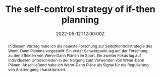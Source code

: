 ---
title: "The self-control strategy of if-then planning"

event: Eingeladener Vortrag
#event_url: https://www.phtg.ch/hochschule/die-phtg/aktuell/veranstaltungen/thementagung-phtgav-2022/

location: Universität Tübingen, Deutschland
# address:
#   street: 450 Serra Mall
#   city: Stanford
#   region: CA
#   postcode: '94305'
#   country: United States

summary: Eingeladener Vortrag im Forschungsseminar von Frau Prof. Dr. Caterina Gawrilow (Fakultät für Psychologie, Lehrstuhl für Schulpsychologie)
abstract: In diesem Vortrag habe ich die neueste Forschung zur Selbstkontrollstrategie des Wenn-Dann Planens vorgestellt. Ein erster Schwerpunkt lag auf der Forschung zu den Effekten von Wenn-Dann Plänen im Sport. Ein zweiter Fokus lag auf individuellen Unterschieden in der Neigung zum Verwenden von Wenn-Dann Plänen. Abschließend habe ich Wenn-Dann Pläne als Signal für die Regulierung von Anstrengung charakterisiert.

# Talk start and end times.
#   End time can optionally be hidden by prefixing the line with `#`.
date: "2022-05-12T12:00:00Z"
date_end: "2022-05-12T13:00:00Z"
all_day: false

# Schedule page publish date (NOT talk date).
publishDate: "2022-05-12T00:00:00Z"

authors: [admin]
tags: [self-control, implementation intentions, goals, if-then planning, sports, if-then planning scale (ITPS)]

# Is this a featured talk? (true/false)
featured: false

image:
  # caption: 'Image credit: [**Unsplash**](https://unsplash.com/photos/bzdhc5b3Bxs)'
  focal_point: Right

links:
- icon: file-pdf
  icon_pack: fas
  name: Slides (English)
  url: "uploads/2022_Tuebingen.pdf"
url_code: ""
url_pdf: ""
url_slides: ""
url_video: ""

# Markdown Slides (optional).
#   Associate this talk with Markdown slides.
#   Simply enter your slide deck's filename without extension.
#   E.g. `slides = "example-slides"` references `content/slides/example-slides.md`.
#   Otherwise, set `slides = ""`.
# slides: example

# Projects (optional).
#   Associate this post with one or more of your projects.
#   Simply enter your project's folder or file name without extension.
#   E.g. `projects = ["internal-project"]` references `content/project/deep-learning/index.md`.
#   Otherwise, set `projects = []`.
projects:
- example
---